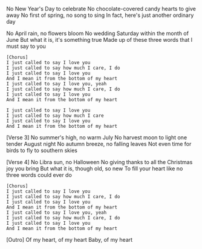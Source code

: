 
No New Year's Day to celebrate
No chocolate-covered candy hearts to give away
No first of spring, no song to sing
In fact, here's just another ordinary day

No April rain, no flowers bloom
No wedding Saturday within the month of June
But what it is, it's something true
Made up of these three words that I must say to you

    [Chorus]
    I just called to say I love you
    I just called to say how much I care, I do
    I just called to say I love you
    And I mean it from the bottom of my heart
    I just called to say I love you, yeah
    I just called to say how much I care, I do
    I just called to say I love you
    And I mean it from the bottom of my heart

    I just called to say I love you
    I just called to say how much I care
    I just called to say I love you
    And I mean it from the bottom of my heart

[Verse 3]
No summer's high, no warm July
No harvest moon to light one tender August night
No autumn breeze, no falling leaves
Not even time for birds to fly to southern skies

[Verse 4]
No Libra sun, no Halloween
No giving thanks to all the Christmas joy you bring
But what it is, though old, so new
To fill your heart like no three words could ever do

    [Chorus]
    I just called to say I love you
    I just called to say how much I care, I do
    I just called to say I love you
    And I mean it from the bottom of my heart
    I just called to say I love you, yeah
    I just called to say how much I care, I do
    I just called to say I love you
    And I mean it from the bottom of my heart

[Outro]
Of my heart, of my heart
Baby, of my heart
